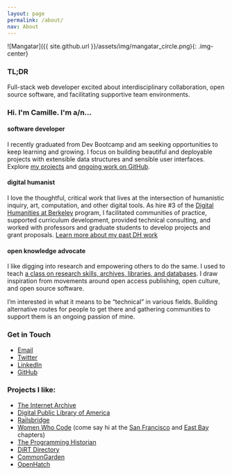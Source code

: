 ```yaml
---
layout: page
permalink: /about/
nav: About
---
```

![Mangatar]({{ site.github.url }}/assets/img/mangatar_circle.png){: .img-center}

### TL;DR
Full-stack web developer excited about interdisciplinary collaboration, open source software, and facilitating supportive team environments.

### Hi. I'm Camille. I'm a/n...

#### software developer
I recently graduated from Dev Bootcamp and am seeking opportunities to keep learning and growing. I focus on building beautiful and deployable projects with extensible data structures and sensible user interfaces. Explore [my projects](/portfolio) and [ongoing work on GitHub](https://github.com/camillevilla).

#### digital humanist
I love the thoughtful, critical work that lives at the intersection of humanistic inquiry, art, computation, and other digital tools. As hire #3 of the [Digital Humanities at Berkeley](https://digitalhumanities.berkeley.edu) program, I facilitated communities of practice, supported curriculum development, provided technical consulting, and worked with professors and graduate students to develop projects and grant proposals. [Learn more about my past DH work](/dhb)

#### open knowledge advocate
I like digging into research and empowering others to do the same. I used to teach [a class on research skills, archives, libraries, and databases](http://historicalresearchworkshop.com/?page_id=2). I draw inspiration from movements around open access publishing, open culture, and open source software.

I’m interested in what it means to be “technical” in various fields. Building alternative routes for people to get there and gathering communities to support them is an ongoing passion of mine.

### Get in Touch
- [Email](mailto:cvilla100@gmail.com)
- [Twitter](https://www.twitter.com/effusivelynerdy)
- [LinkedIn](https://www.linkedin.com/in/camillevilla)
- [GitHub](https://www.github.com/camillevilla)

### Projects I like:
- [The Internet Archive](https://www.archive.org)
- [Digital Public Library of America](https://www.dp.la)
- [Railsbridge](https://www.railsbridge.org)
- [Women Who Code](https://www.womenwhocode.com) (come say hi at the [San Francisco](https://www.meetup.com/Women-Who-Code-SF/) and [East Bay](https://www.meetup.com/Women-Who-Code-East-Bay/) chapters)
- [The Programming Historian](https://www.programminghistorian.org)
- [DiRT Directory](https://www.dirtdirectory.org)
- [CommonGarden](https://www.commongarden.org)
- [OpenHatch](https://openhatch.org/) 
